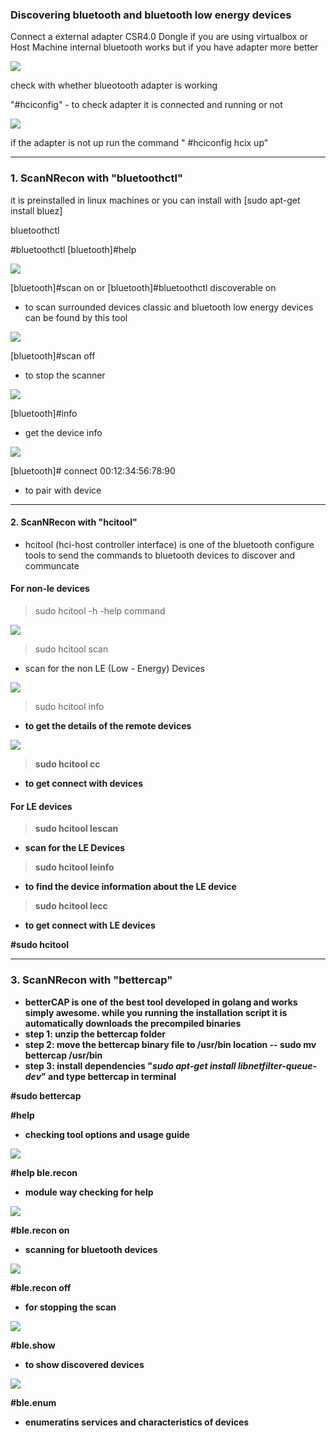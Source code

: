 ### Discovering bluetooth and bluetooth low energy devices

Connect a external adapter CSR4.0 Dongle if you are using virtualbox or Host Machine internal bluetooth works but if you have adapter more better
   
   
   ![](photos/csr.PNG)
   

check with whether blueotooth adapter is working 

"#hciconfig" - to check adapter it is connected and running or not 
   
   ![](photos/hciconfig.PNG)

if the adapter is not up run the command " #hciconfig hcix up"

***********************************************************************************************************************

### 1. ScanNRecon with "bluetoothctl"

it is preinstalled in linux machines or you can install with [sudo apt-get install bluez]

   bluetoothctl
    
   #bluetoothctl 
   [bluetooth]#help
   
   ![](photos/bluetoothctl-help.PNG)
            
   [bluetooth]#scan on 
   or 
   [bluetooth]#bluetoothctl discoverable on
   - to scan surrounded devices classic and bluetooth low energy devices can be found by this tool 
   
   ![](photos/bluetoothctl-help-scan-on.PNG)
            
   [bluetooth]#scan off
   - to stop the scanner
   
   ![](photos/bluetoothctl-help-scan-on-off.PNG)
      
   [bluetooth]#info <Target MAC ID>
   - get the device info 
   
   ![](photos/infromationgathering.png)
   
   [bluetooth]# connect 00:12:34:56:78:90
   - to pair with device
   
   
   
********************************************************************************************************************************

#### 2. ScanNRecon with "hcitool"
   - hcitool (hci-host controller interface) is one of the bluetooth configure tools to send the commands to bluetooth devices to discover and communcate
   
   #### For non-le devices
   
  > sudo hcitool -h 
   -help command
   
   ![](/photos/hcitool-h.png)
   
  > sudo hcitool scan
   - scan for the non LE (Low - Energy) Devices
   
   ![](/photos/hcitoolscan.PNG)
   
  > sudo hcitool info <b addr>
   - to get the details of the remote devices
   
   ![](/photos/hcitoolinfo.PNG)
   
  > sudo hcitool cc 
   - to get connect with devices 
   
   
   #### For LE devices
      
  > sudo hcitool lescan
   - scan for the LE Devices
   
  > sudo hcitool leinfo <baddr>
   - to find the device information about the LE device
   
  > sudo hcitool lecc  <baddr>
   - to get connect with LE devices
   
   #sudo hcitool 

******************************************************************************************************************************
### 3. ScanNRecon with "bettercap"
      
   - betterCAP is one of the best tool developed in golang and works simply awesome. while you running the installation script it is automatically downloads the precompiled binaries 
   - step 1: unzip the bettercap folder
   - step 2: move the bettercap binary file to /usr/bin location -- sudo mv bettercap /usr/bin
   - step 3: install dependencies "*sudo apt-get install libnetfilter-queue-dev*" and type bettercap in terminal 
   
   #sudo bettercap 
   
   #help
   
   - checking tool options and usage guide
   
   ![](/photos/bettercaphelp.png)
   
   #help ble.recon
   
   - module way checking for help
   
   ![](photos/bettedcaphelpmodule.PNG)
   
   #ble.recon on
   
   - scanning for bluetooth devices
   
   ![](photos/bettercaprecon-on.PNG)
   
   #ble.recon off
   
   - for stopping the scan 
   
   ![](photos/bettercaprecon-off.PNG)
   
   #ble.show
   
   - to show discovered devices
   
   ![](photos/bettercaplisting.PNG)
   
   #ble.enum <B Addr>
   
   - enumeratins services and characteristics of devices
   
   ![]()

